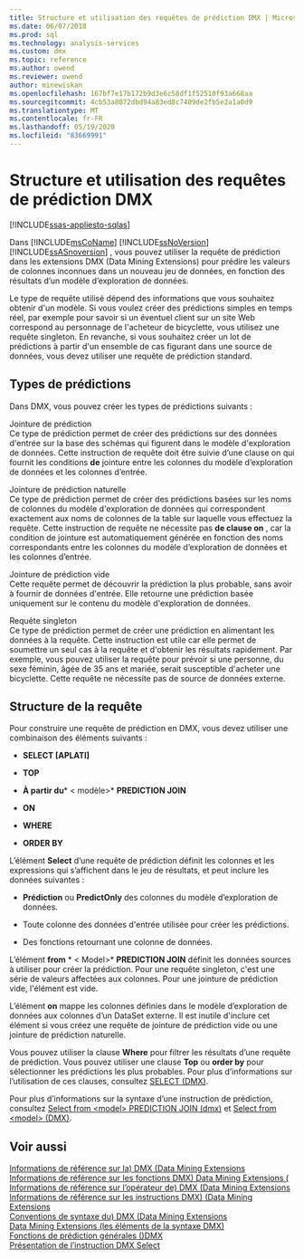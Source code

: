 ```yaml
---
title: Structure et utilisation des requêtes de prédiction DMX | Microsoft Docs
ms.date: 06/07/2018
ms.prod: sql
ms.technology: analysis-services
ms.custom: dmx
ms.topic: reference
ms.author: owend
ms.reviewer: owend
author: minewiskan
ms.openlocfilehash: 167bf7e17b172b9d3e6c58df1f52510f93a668aa
ms.sourcegitcommit: 4cb53a8072dbd94a83ed8c7409de2fb5e2a1a0d9
ms.translationtype: MT
ms.contentlocale: fr-FR
ms.lasthandoff: 05/19/2020
ms.locfileid: "83669991"
---
```

# <a name="structure-and-usage-of-dmx-prediction-queries"></a>Structure et utilisation des requêtes de prédiction DMX
[!INCLUDE[ssas-appliesto-sqlas](../includes/ssas-appliesto-sqlas.md)]

  Dans [!INCLUDE[msCoName](../includes/msconame-md.md)] [!INCLUDE[ssNoVersion](../includes/ssnoversion-md.md)] [!INCLUDE[ssASnoversion](../includes/ssasnoversion-md.md)] , vous pouvez utiliser la requête de prédiction dans les extensions DMX (Data Mining Extensions) pour prédire les valeurs de colonnes inconnues dans un nouveau jeu de données, en fonction des résultats d’un modèle d’exploration de données.  
  
 Le type de requête utilisé dépend des informations que vous souhaitez obtenir d'un modèle. Si vous voulez créer des prédictions simples en temps réel, par exemple pour savoir si un éventuel client sur un site Web correspond au personnage de l'acheteur de bicyclette, vous utilisez une requête singleton. En revanche, si vous souhaitez créer un lot de prédictions à partir d'un ensemble de cas figurant dans une source de données, vous devez utiliser une requête de prédiction standard.  
  
## <a name="prediction-types"></a>Types de prédictions  
 Dans DMX, vous pouvez créer les types de prédictions suivants :  
  
 Jointure de prédiction  
 Ce type de prédiction permet de créer des prédictions sur des données d'entrée sur la base des schémas qui figurent dans le modèle d'exploration de données. Cette instruction de requête doit être suivie d’une clause on qui fournit les conditions **de** jointure entre les colonnes du modèle d’exploration de données et les colonnes d’entrée.  
  
 Jointure de prédiction naturelle  
 Ce type de prédiction permet de créer des prédictions basées sur les noms de colonnes du modèle d'exploration de données qui correspondent exactement aux noms de colonnes de la table sur laquelle vous effectuez la requête. Cette instruction de requête ne nécessite pas **de clause on** , car la condition de jointure est automatiquement générée en fonction des noms correspondants entre les colonnes du modèle d’exploration de données et les colonnes d’entrée.  
  
 Jointure de prédiction vide  
 Cette requête permet de découvrir la prédiction la plus probable, sans avoir à fournir de données d'entrée. Elle retourne une prédiction basée uniquement sur le contenu du modèle d'exploration de données.  
  
 Requête singleton  
 Ce type de prédiction permet de créer une prédiction en alimentant les données à la requête. Cette instruction est utile car elle permet de soumettre un seul cas à la requête et d'obtenir les résultats rapidement. Par exemple, vous pouvez utiliser la requête pour prévoir si une personne, du sexe féminin, âgée de 35 ans et mariée, serait susceptible d'acheter une bicyclette. Cette requête ne nécessite pas de source de données externe.  
  
## <a name="query-structure"></a>Structure de la requête  
 Pour construire une requête de prédiction en DMX, vous devez utiliser une combinaison des éléments suivants :  
  
-   **SELECT [APLATI]**  
  
-   **TOP**  
  
-   **À partir du*** \< modèle>* **PREDICTION JOIN**      
  
-   **ON**  
  
-   **WHERE**  
  
-   **ORDER BY**  
  
 L’élément **Select** d’une requête de prédiction définit les colonnes et les expressions qui s’affichent dans le jeu de résultats, et peut inclure les données suivantes :  
  
-   **Prédiction** ou **PredictOnly** des colonnes du modèle d’exploration de données.  
  
-   Toute colonne des données d'entrée utilisée pour créer les prédictions.  
  
-   Des fonctions retournant une colonne de données.  
  
 L’élément **from** * \< Model>* **PREDICTION JOIN** définit les données sources à utiliser pour créer la prédiction. Pour une requête singleton, c'est une série de valeurs affectées aux colonnes. Pour une jointure de prédiction vide, l'élément est vide.  
  
 L’élément **on** mappe les colonnes définies dans le modèle d’exploration de données aux colonnes d’un DataSet externe. Il est inutile d'inclure cet élément si vous créez une requête de jointure de prédiction vide ou une jointure de prédiction naturelle.  
  
 Vous pouvez utiliser la clause **Where** pour filtrer les résultats d’une requête de prédiction. Vous pouvez utiliser une clause **Top** ou **order by** pour sélectionner les prédictions les plus probables. Pour plus d’informations sur l’utilisation de ces clauses, consultez [SELECT &#40;DMX&#41;](../dmx/select-dmx.md).  
  
 Pour plus d’informations sur la syntaxe d’une instruction de prédiction, consultez [Select from &#60;model&#62; PREDICTION JOIN &#40;dmx&#41;](../dmx/select-from-model-prediction-join-dmx.md) et [Select from &#60;model&#62; &#40;DMX&#41;](../dmx/select-from-model-dmx.md).  
  
## <a name="see-also"></a>Voir aussi  
 [Informations de référence sur la&#41; DMX &#40;Data Mining Extensions](../dmx/data-mining-extensions-dmx-reference.md)   
 [Informations de référence sur les fonctions DMX&#41; Data Mining Extensions &#40;](../dmx/data-mining-extensions-dmx-function-reference.md)   
 [Informations de référence sur l’opérateur de&#41; DMX &#40;Data Mining Extensions](../dmx/data-mining-extensions-dmx-operator-reference.md)   
 [Informations de référence sur les instructions DMX&#41; &#40;Data Mining Extensions](../dmx/data-mining-extensions-dmx-statements.md)   
 [Conventions de syntaxe du&#41; DMX &#40;Data Mining Extensions](../dmx/data-mining-extensions-dmx-syntax-conventions.md)   
 [Data Mining Extensions &#40;les éléments de la syntaxe DMX&#41;](../dmx/data-mining-extensions-dmx-syntax-elements.md)   
 [Fonctions de prédiction générales &#40;&#41;DMX](../dmx/general-prediction-functions-dmx.md)   
 [Présentation de l’instruction DMX Select](../dmx/understanding-the-dmx-select-statement.md)  
  
  
